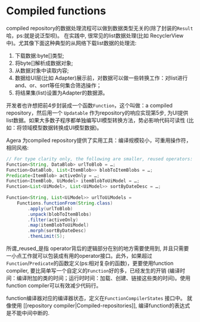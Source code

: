 # Compiled functions

compiled repository的数据处理流程可以做到数据类型无关的(除了封装的`Result`哈，ps:就是说泛型呗)。 在实践中, 很常见的list数据处理(比如 RecyclerView中)。尤其像下面这种典型的从网络下载list数据的处理流:

1. 下载数据:byte[]类型;
2. 将byte[]解析成数据对象;
3. 从数据对象中读取内容;
4. 数据给UI层(比如 Adapter)展示前，对数据可以做一些转换工作：对list进行and、or、sort等任何集合筛选操作；
5. 将结果集(list)设置为Adapter的数据源。

开发者也许想把前4步封装成一个函数`Function`，这个叫做：a compiled repository，然后用一个 `Updatable` 作为repository的响应实现第5步, 为UI提供list数据。如果大多数子程序都单独编写UI模型转换方法，势必影响代码可读性 (比如：将领域模型数据转换成UI模型数据)。

Agera 为compiled repository提供了实用工具：编译规模较小，可重用操作符，相同风格:

```java
// For type clarity only, the following are smaller, reused operators:
Function<String, DataBlob> urlToBlob = …;
Function<DataBlob, List<ItemBlob>> blobToItemBlobs = …;
Predicate<ItemBlob> activeOnly = …;
Function<ItemBlob, UiModel> itemBlobToUiModel = …;
Function<List<UiModel>, List<UiModel>> sortByDateDesc = …;
    
Function<String, List<UiModel>> urlToUiModels =
    Functions.functionFrom(String.class)
        .apply(urlToBlob)
        .unpack(blobToItemBlobs)
        .filter(activeOnly)
        .map(itemBlobToUiModel)
        .morph(sortByDateDesc)
        .thenLimit(5);
```

所谓_reused_是指 operator背后的逻辑部分在别的地方需要使用到, 并且只需要一小点工作就可以包装成有用的operator接口。此外，如果超过`Function`/`Predicate`的函数定义(ps:相对复杂的函数)，更要使用function compiler, 要比简单写一个自定义的`Function`好的多，已经发生的开销 (编译时间：编译附加的类的时间；运行时时间：加载、创建、链接这些类的时间)。使用function compiler可以有效减少代码行。

function编译器对应的编译器状态，定义在`FunctionCompilerStates` 接口中。 就像使用 [[repository compiler|Compiled-repositories]], 编译function的表达式是不能中间中断的.